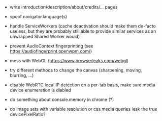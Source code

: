 
- write introduction/description/about/credits/... pages

- spoof navigator.language(s)

- handle ServiceWorkers (cache deactivation should make them de-facto useless, but they are probably still able to provide similar services as an unwrapped Shared Worker would)
- prevent AudioContext fingerprinting (see https://audiofingerprint.openwpm.com/)
- mess with WebGL (https://www.browserleaks.com/webgl)
- try different methods to change the canvas (sharpening, moving, blurring, ...)
- disable WebRTC local IP detection on a per-tab basis, make sure media device enumeration is diabled
- do something about console.memory in chrome (?)
- do image sets with variable resolution or css media queries leak the true devicePixelRatio?

